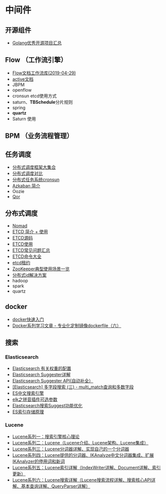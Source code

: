 # 中间件

## 开源组件

- [Golang优秀开源项目汇总](https://studygolang.com/articles/7708)

## Flow （工作流引擎）

- [Flow文档工作流库(2019-04-29)](Flow文档工作流库.md)
- [active文档](http://www.mossle.com/docs/activiti/index.html#license)
- JBPM
- openflow
- cronsun etcd使用方式
- saturn、**TBSchedule**分片规则
- spring
- **quartz**
- Saturn 使用

## BPM （业务流程管理）

## 任务调度

- [分布式调度框架大集合](分布式调度框架大集合.md)
- [分布式调度对比](分布式调度对比.md)
- [分布式任务系统cronsun](https://blog.csdn.net/ra681t58cjxsgckj31/article/details/78851749)
- [Azkaban 简介](https://www.cnblogs.com/shujuxiong/p/9116394.html)
- Oozie
- [Qor](https://getqor.com/cn)

## 分布式调度

- [Nomad](http://github.com/hashicorp/nomad)
- [ETCD 简介 + 使用](ETCD简介使用.md)
- [ETCD源码](https://github.com/etcd-io/etcd)
- [ETCD使用](https://www.jianshu.com/p/2c1f56814ea5)
- [ETCD常见问题汇总](https://blog.csdn.net/qq_35440678/article/details/80425896)
- [ETCD命令大全](http://orchome.com/620)
- [etcd租约](https://www.jianshu.com/p/9bd1ab83b220)
- [ZooKeeper典型使用场景一览](ZooKeeper典型使用场景一览.md)
- [分布式id解决方案](https://blog.csdn.net/u013332124/article/details/81234125)
- hadoop
- spark
- quartz

## docker

- [docker快速入门](http://km.oa.com/articles/show/400837?kmref=search&from_page=1&no=10)
- [Docker系列学习文章 - 专业化定制镜像dockerfile（六）](Docker系列学习文章专业化定制镜像dockerfile六.md)

## 搜索

### Elasticsearch

- [Elasticsearch 有关权重的配置](Elasticsearch有关权重的配置.md)
- [Elasticsearch Suggester详解](https://elasticsearch.cn/article/142)
- [Elasticsearch Suggester API(自动补全）](http://www.mamicode.com/info-detail-2434987.html)
- [[Elasticsearch] 多字段搜索 (三) - multi_match查询和多数字段](https://blog.csdn.net/dm_vincent/article/details/41842691)
- [ES中文搜索引擎](ES中文搜索引擎.md)
- [elk之拼音插件可选参数](https://blog.csdn.net/a1148233614/article/details/80280024)
- [Elasticsearch搜索Suggest功能优化](https://www.jianshu.com/p/9e2c6a8e1b54)
- [ES索引存储原理](https://blog.csdn.net/guoyuguang0/article/details/76769184)

### Lucene

- [Lucene系列一：搜索引擎核心理论](https://www.cnblogs.com/leeSmall/p/8992708.html)
- [Lucene系列二：Lucene（Lucene介绍、Lucene架构、Lucene集成）](https://www.cnblogs.com/leeSmall/p/8992887.html)
- [Lucene系列三：Lucene分词器详解、实现自己的一个分词器](https://www.cnblogs.com/leeSmall/p/8993185.html)
- [Lucene系列四：Lucene提供的分词器、IKAnalyze中文分词器集成、扩展 IKAnalyzer的停用词和新词](https://www.cnblogs.com/leeSmall/p/8994176.html)
- [Lucene系列五：Lucene索引详解（IndexWriter详解、Document详解、索引更新）](https://www.cnblogs.com/leeSmall/p/9011405.html)
- [Lucene系列六：Lucene搜索详解（Lucene搜索流程详解、搜索核心API详解、基本查询详解、QueryParser详解）](https://www.cnblogs.com/leeSmall/p/9027172.html)

